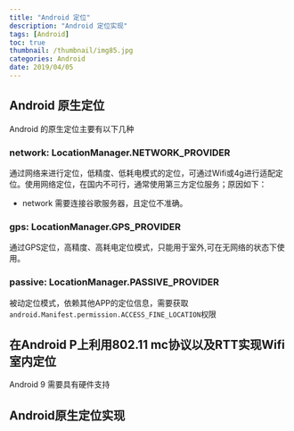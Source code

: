 ```yaml
---
title: "Android 定位"
description: "Android 定位实现"
tags: [Android]
toc: true
thumbnail: /thumbnail/img85.jpg
categories: Android
date: 2019/04/05
---
```


## Android 原生定位

Android 的原生定位主要有以下几种

### network: LocationManager.NETWORK_PROVIDER

通过网络来进行定位，低精度、低耗电模式的定位，可通过Wifi或4g进行适配定位。使用网络定位，在国内不可行，通常使用第三方定位服务；原因如下：
<!--more-->
* network 需要连接谷歌服务器，且定位不准确。

### gps: LocationManager.GPS_PROVIDER 

通过GPS定位，高精度、高耗电定位模式，只能用于室外,可在无网络的状态下使用。

### passive: LocationManager.PASSIVE_PROVIDER

被动定位模式，依赖其他APP的定位信息，需要获取`android.Manifest.permission.ACCESS_FINE_LOCATION`权限

## 在Android P上利用802.11 mc协议以及RTT实现Wifi室内定位

Android 9 需要具有硬件支持


## Android原生定位实现


